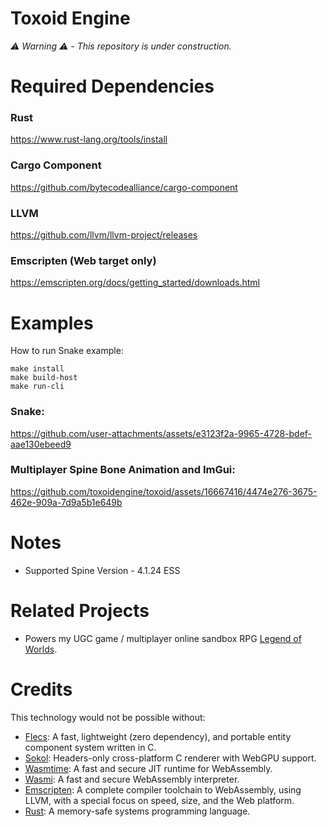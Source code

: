 # Toxoid Engine
*⚠️ Warning ⚠️ - This repository is under construction.*

# Required Dependencies

### Rust
https://www.rust-lang.org/tools/install

### Cargo Component
https://github.com/bytecodealliance/cargo-component

### LLVM
https://github.com/llvm/llvm-project/releases

### Emscripten (Web target only)
https://emscripten.org/docs/getting_started/downloads.html

# Examples
How to run Snake example:
```
make install
make build-host
make run-cli
```

### Snake:

https://github.com/user-attachments/assets/e3123f2a-9965-4728-bdef-aae130ebeed9


### Multiplayer Spine Bone Animation and ImGui:

https://github.com/toxoidengine/toxoid/assets/16667416/4474e276-3675-462e-909a-7d9a5b1e649b

# Notes
- Supported Spine Version - 4.1.24 ESS

# Related Projects
- Powers my UGC game / multiplayer online sandbox RPG [Legend of Worlds](http://legendofworlds.com/).

# Credits
This technology would not be possible without:
- [Flecs](https://github.com/SanderMertens/flecs): A fast, lightweight (zero dependency), and portable entity component system written in C.
- [Sokol](https://github.com/floooh/sokol): Headers-only cross-platform C renderer with WebGPU support.
- [Wasmtime](https://github.com/bytecodealliance/wasmtime): A fast and secure JIT runtime for WebAssembly.
- [Wasmi](https://github.com/paritytech/wasmi): A fast and secure WebAssembly interpreter.
- [Emscripten](https://github.com/emscripten-core/emsdk): A complete compiler toolchain to WebAssembly, using LLVM, with a special focus on speed, size, and the Web platform.
- [Rust](https://www.rust-lang.org/): A memory-safe systems programming language. 
